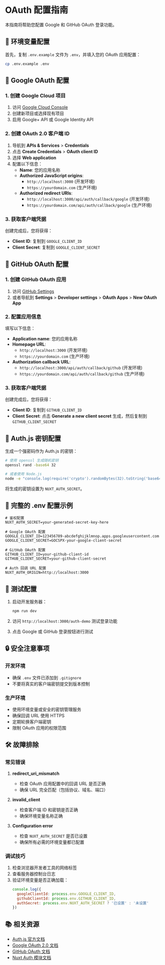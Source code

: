# OAuth 配置指南

本指南将帮助您配置 Google 和 GitHub OAuth 登录功能。

## 🔧 环境变量配置

首先，复制 `.env.example` 文件为 `.env`，并填入您的 OAuth 应用配置：

```bash
cp .env.example .env
```

## 🔑 Google OAuth 配置

### 1. 创建 Google Cloud 项目

1. 访问 [Google Cloud Console](https://console.cloud.google.com/)
2. 创建新项目或选择现有项目
3. 启用 Google+ API 或 Google Identity API

### 2. 创建 OAuth 2.0 客户端 ID

1. 导航到 **APIs & Services** > **Credentials**
2. 点击 **Create Credentials** > **OAuth client ID**
3. 选择 **Web application**
4. 配置以下信息：
   - **Name**: 您的应用名称
   - **Authorized JavaScript origins**: 
     - `http://localhost:3000` (开发环境)
     - `https://yourdomain.com` (生产环境)
   - **Authorized redirect URIs**:
     - `http://localhost:3000/api/auth/callback/google` (开发环境)
     - `https://yourdomain.com/api/auth/callback/google` (生产环境)

### 3. 获取客户端凭据

创建完成后，您将获得：
- **Client ID**: 复制到 `GOOGLE_CLIENT_ID`
- **Client Secret**: 复制到 `GOOGLE_CLIENT_SECRET`

## 🐙 GitHub OAuth 配置

### 1. 创建 GitHub OAuth 应用

1. 访问 [GitHub Settings](https://github.com/settings/applications/new)
2. 或者导航到 **Settings** > **Developer settings** > **OAuth Apps** > **New OAuth App**

### 2. 配置应用信息

填写以下信息：
- **Application name**: 您的应用名称
- **Homepage URL**: 
  - `http://localhost:3000` (开发环境)
  - `https://yourdomain.com` (生产环境)
- **Authorization callback URL**:
  - `http://localhost:3000/api/auth/callback/github` (开发环境)
  - `https://yourdomain.com/api/auth/callback/github` (生产环境)

### 3. 获取客户端凭据

创建完成后，您将获得：
- **Client ID**: 复制到 `GITHUB_CLIENT_ID`
- **Client Secret**: 点击 **Generate a new client secret** 生成，然后复制到 `GITHUB_CLIENT_SECRET`

## 🔐 Auth.js 密钥配置

生成一个强密码作为 Auth.js 的密钥：

```bash
# 使用 openssl 生成随机密钥
openssl rand -base64 32

# 或者使用 Node.js
node -e "console.log(require('crypto').randomBytes(32).toString('base64'))"
```

将生成的密钥设置为 `NUXT_AUTH_SECRET`。

## 📝 完整的 .env 配置示例

```env
# 鉴权配置
NUXT_AUTH_SECRET=your-generated-secret-key-here

# Google OAuth 配置
GOOGLE_CLIENT_ID=123456789-abcdefghijklmnop.apps.googleusercontent.com
GOOGLE_CLIENT_SECRET=GOCSPX-your-google-client-secret

# GitHub OAuth 配置
GITHUB_CLIENT_ID=your-github-client-id
GITHUB_CLIENT_SECRET=your-github-client-secret

# Auth 回调 URL 配置
NUXT_AUTH_ORIGIN=http://localhost:3000
```

## 🚀 测试配置

1. 启动开发服务器：
   ```bash
   npm run dev
   ```

2. 访问 `http://localhost:3000/auth-demo` 测试登录功能

3. 点击 Google 或 GitHub 登录按钮进行测试

## 🔒 安全注意事项

### 开发环境
- 确保 `.env` 文件已添加到 `.gitignore`
- 不要将真实的客户端密钥提交到版本控制

### 生产环境
- 使用环境变量或安全的密钥管理服务
- 确保回调 URL 使用 HTTPS
- 定期轮换客户端密钥
- 限制 OAuth 应用的权限范围

## 🛠️ 故障排除

### 常见错误

1. **redirect_uri_mismatch**
   - 检查 OAuth 应用配置中的回调 URL 是否正确
   - 确保 URL 完全匹配（包括协议、域名、端口）

2. **invalid_client**
   - 检查客户端 ID 和密钥是否正确
   - 确保环境变量名称正确

3. **Configuration error**
   - 检查 `NUXT_AUTH_SECRET` 是否已设置
   - 确保所有必需的环境变量都已配置

### 调试技巧

1. 检查浏览器开发者工具的网络标签
2. 查看服务器控制台日志
3. 验证环境变量是否正确加载：
   ```javascript
   console.log({
     googleClientId: process.env.GOOGLE_CLIENT_ID,
     githubClientId: process.env.GITHUB_CLIENT_ID,
     authSecret: process.env.NUXT_AUTH_SECRET ? '已设置' : '未设置'
   })
   ```

## 📚 相关资源

- [Auth.js 官方文档](https://authjs.dev/)
- [Google OAuth 2.0 文档](https://developers.google.com/identity/protocols/oauth2)
- [GitHub OAuth 文档](https://docs.github.com/en/developers/apps/building-oauth-apps)
- [Nuxt Auth 模块文档](https://sidebase.io/nuxt-auth/)
